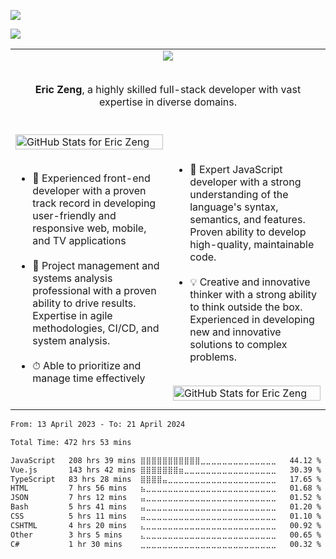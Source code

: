 <p align="left">
  <img src="https://readme-typing-svg.herokuapp.com?color=f664d9&size=32&duration=4000&vCenter=true&width=600&height=80&lines=Hi%2C+I+am+Eric+Zeng+👋;I+am+a+Javascript+Developer...;Front-End+Developer...;DevOps+Engineer." />
</p>


![](https://komarev.com/ghpvc/?username=baymax44&color=blueviolet)


<table align="center">
  <tbody>
    <tr>
      <td colspan="2" valign="middle" align="center">
        <img src="https://github-readme-activity-graph-seven.vercel.app/graph?username=baymax44&color=f664d9&point=f664d9&bg_color=291b3e&hide_border=true" />
        <p>
          <br />
          <b>Eric Zeng</b>, a highly skilled full-stack developer with vast expertise in diverse domains.
          <br />
          <span>&nbsp;</span>
        </p>
      </td>
    </tr>
    <tr>
      <td width="50%" valign="middle" align="left">
        <img src="https://github-readme-streak-stats-black.vercel.app/?user=baymax44&theme=jolly&hide_border=true" alt="GitHub Stats for Eric Zeng" width="100%" />
        <span>&nbsp;</span>
        <ul>
          <li>
            🥷 Experienced front-end developer with a proven track record in developing user-friendly and responsive web, mobile, and TV applications
          </li>
          <br />
          <li>
            🎩 Project management and systems analysis professional with a proven ability to drive results. Expertise in agile methodologies, CI/CD, and system analysis.
          </li>
          <br />
          <li>
            ⏱ Able to prioritize and manage time effectively
          </li>
        </ul>
        <span>&nbsp;</span>
      </td>
      <td width="50%" valign="middle" align="left">
        <span>&nbsp;</span>
        <ul>
         <li>
            🔬 Expert JavaScript developer with a strong understanding of the language's syntax, semantics, and features. Proven ability to develop high-quality, maintainable code.
          </li>
          <br />
          <li>
            💡 Creative and innovative thinker with a strong ability to think outside the box. Experienced in developing new and innovative solutions to complex problems.
          </li>
        </ul>
        <span>&nbsp;</span>
        <img src="https://github-readme-stats-bay88.vercel.app/api?username=baymax44&show_icons=true&include_all_commits=true&count_private=true&theme=jolly&hide_border=true" alt="GitHub Stats for Eric Zeng" width="100%" />
      </td>
    </tr>
  </tbody>
</table>

<!--START_SECTION:waka-->

```txt
From: 13 April 2023 - To: 21 April 2024

Total Time: 472 hrs 53 mins

JavaScript   208 hrs 39 mins ⣿⣿⣿⣿⣿⣿⣿⣿⣿⣿⣿⣀⣀⣀⣀⣀⣀⣀⣀⣀⣀⣀⣀⣀⣀   44.12 %
Vue.js       143 hrs 42 mins ⣿⣿⣿⣿⣿⣿⣿⣶⣀⣀⣀⣀⣀⣀⣀⣀⣀⣀⣀⣀⣀⣀⣀⣀⣀   30.39 %
TypeScript   83 hrs 28 mins  ⣿⣿⣿⣿⣤⣀⣀⣀⣀⣀⣀⣀⣀⣀⣀⣀⣀⣀⣀⣀⣀⣀⣀⣀⣀   17.65 %
HTML         7 hrs 56 mins   ⣦⣀⣀⣀⣀⣀⣀⣀⣀⣀⣀⣀⣀⣀⣀⣀⣀⣀⣀⣀⣀⣀⣀⣀⣀   01.68 %
JSON         7 hrs 12 mins   ⣤⣀⣀⣀⣀⣀⣀⣀⣀⣀⣀⣀⣀⣀⣀⣀⣀⣀⣀⣀⣀⣀⣀⣀⣀   01.52 %
Bash         5 hrs 41 mins   ⣤⣀⣀⣀⣀⣀⣀⣀⣀⣀⣀⣀⣀⣀⣀⣀⣀⣀⣀⣀⣀⣀⣀⣀⣀   01.20 %
CSS          5 hrs 11 mins   ⣤⣀⣀⣀⣀⣀⣀⣀⣀⣀⣀⣀⣀⣀⣀⣀⣀⣀⣀⣀⣀⣀⣀⣀⣀   01.10 %
CSHTML       4 hrs 20 mins   ⣄⣀⣀⣀⣀⣀⣀⣀⣀⣀⣀⣀⣀⣀⣀⣀⣀⣀⣀⣀⣀⣀⣀⣀⣀   00.92 %
Other        3 hrs 5 mins    ⣄⣀⣀⣀⣀⣀⣀⣀⣀⣀⣀⣀⣀⣀⣀⣀⣀⣀⣀⣀⣀⣀⣀⣀⣀   00.65 %
C#           1 hr 30 mins    ⣀⣀⣀⣀⣀⣀⣀⣀⣀⣀⣀⣀⣀⣀⣀⣀⣀⣀⣀⣀⣀⣀⣀⣀⣀   00.32 %
```

<!--END_SECTION:waka-->

